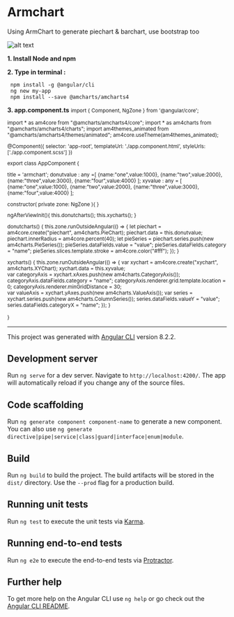 # Armchart

Using ArmChart to generate piechart & barchart, use bootstrap too

![alt text](https://user-images.githubusercontent.com/57636419/69479704-57602700-0e3b-11ea-9102-5a702644379b.JPG)

<b>1. Install Node and npm</b>

<b>2. Type in terminal : </b>
  
     npm install -g @angular/cli
     ng new my-app
     npm install --save @amcharts/amcharts4
     
<b>3. app.component.ts</b>
  <small>
     import { Component, NgZone } from '@angular/core';

import * as am4core from "@amcharts/amcharts4/core";
import * as am4charts from "@amcharts/amcharts4/charts";
import am4themes_animated from "@amcharts/amcharts4/themes/animated";
am4core.useTheme(am4themes_animated);

@Component({
  selector: 'app-root',
  templateUrl: './app.component.html',
  styleUrls: ['./app.component.scss']
})

export class AppComponent {

  title = 'armchart';
  donutvalue : any =[ {name:"one",value:1000}, {name:"two",value:2000}, {name:"three",value:3000}, {name:"four",value:4000} ];
  xyvalue : any = [ {name:"one",value:1000}, {name:"two",value:2000}, {name:"three",value:3000}, {name:"four",value:4000} ];

  constructor( private zone: NgZone ){ }

  ngAfterViewInit(){ this.donutcharts(); this.xycharts(); }

  donutcharts() {
    this.zone.runOutsideAngular(() => {
      let piechart = am4core.create("piechart", am4charts.PieChart);
      piechart.data = this.donutvalue; 
      piechart.innerRadius = am4core.percent(40);
      let pieSeries = piechart.series.push(new am4charts.PieSeries());
      pieSeries.dataFields.value = "value";
      pieSeries.dataFields.category = "name";
      pieSeries.slices.template.stroke = am4core.color("#fff");
    });
  }

  xycharts() {
    this.zone.runOutsideAngular(() => {
      var xychart = am4core.create("xychart", am4charts.XYChart);
      xychart.data = this.xyvalue;           
      var categoryAxis = xychart.xAxes.push(new am4charts.CategoryAxis());
      categoryAxis.dataFields.category = "name";
      categoryAxis.renderer.grid.template.location = 0;
      categoryAxis.renderer.minGridDistance = 30;    
      var valueAxis = xychart.yAxes.push(new am4charts.ValueAxis());
      var series = xychart.series.push(new am4charts.ColumnSeries());
      series.dataFields.valueY = "value";
      series.dataFields.categoryX = "name";
    });
  }

}</small>
     

---------------------------------------------------------------------------------------------------------

This project was generated with [Angular CLI](https://github.com/angular/angular-cli) version 8.2.2.

## Development server

Run `ng serve` for a dev server. Navigate to `http://localhost:4200/`. The app will automatically reload if you change any of the source files.

## Code scaffolding

Run `ng generate component component-name` to generate a new component. You can also use `ng generate directive|pipe|service|class|guard|interface|enum|module`.

## Build

Run `ng build` to build the project. The build artifacts will be stored in the `dist/` directory. Use the `--prod` flag for a production build.

## Running unit tests

Run `ng test` to execute the unit tests via [Karma](https://karma-runner.github.io).

## Running end-to-end tests

Run `ng e2e` to execute the end-to-end tests via [Protractor](http://www.protractortest.org/).

## Further help

To get more help on the Angular CLI use `ng help` or go check out the [Angular CLI README](https://github.com/angular/angular-cli/blob/master/README.md).
